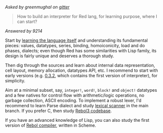 _Asked by greenmughal on [gitter](https://rebol.tech/gitter.im/red/red/2019/#msg5cfbaa57bf4cbd167c4fa040)_

> How to build an interpreter for Red lang, for learning purpose, where I can start?

_Answered by 9214_

Start by [learning the language itself](https://github.com/red/red/wiki/[LINKS]-Learning-resources) and understanding its fundamental pieces: values, datatypes, series, binding, homoiconicity, load and do phases, dialects; even though Red has some similarities with Lisp family, its design is fairly unique and deserves a thorough study.

Then dig through the sources and learn about internal data representation, cell layout, memory allocation, datatypes API, etc. I recommend to start with early versions (e.g. [0.3.2](https://github.com/red/red/tree/v0.3.2/red), which contains the first version of interpreter), for simplicity.

Aim at a minimal subset, say, `integer!`, `word!`, `block!` and `object!` datatypes and a few natives for control flow with arithmetic/logic operations, no garbage collection, ASCII encoding. To implement a robust lexer, I'd recommend to learn Parse dialect and study [lexical scanner](https://github.com/red/red/blob/master/environment/lexer.red) in the main branch. If you prefer C, then study [Rebol3 codebase](https://github.com/rebol/rebol).

If you have an advanced knowledge of Lisp, you can also study the first version of [Rebol compiler](https://github.com/akavel/sherman), written in Scheme.